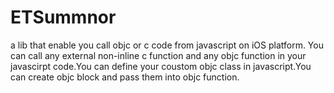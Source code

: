 # ETSummnor
a lib that enable you call objc or c code from javascript on iOS platform.
You can call any external non-inline c function and any objc function in your javascirpt code.You can define your coustom objc class in javascript.You can create objc block and pass them into objc function.
